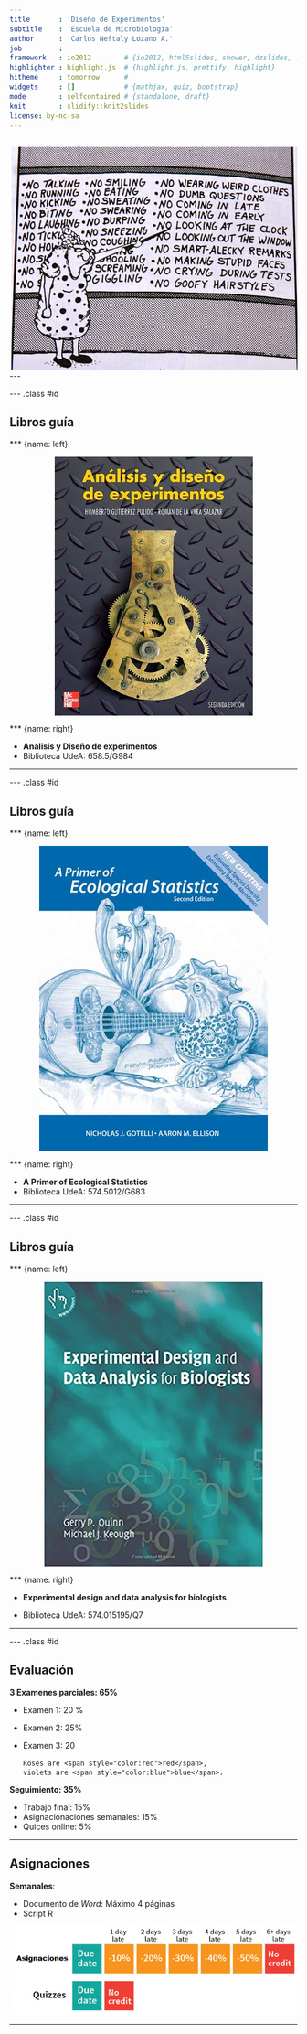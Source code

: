 ```yaml
---
title       : 'Diseño de Experimentos'
subtitle    : 'Escuela de Microbiología'
author      : 'Carlos Neftaly Lozano A.'
job         : 
framework   : io2012        # {io2012, html5slides, shower, dzslides, ...}
highlighter : highlight.js  # {highlight.js, prettify, highlight}
hitheme     : tomorrow      # 
widgets     : []            # {mathjax, quiz, bootstrap}
mode        : selfcontained # {standalone, draft}
knit        : slidify::knit2slides
license: by-nc-sa
---
```


## 

<img src="./figure/In-1.png" title="plot of chunk unnamed-chunk-1" alt="plot of chunk unnamed-chunk-1" style="display: block; margin: auto;" />
---

--- .class #id 

## Libros guía
<style>
  <slide class="{{ slide.class }}" id="{{ slide.id }}">
    <hgroup>
    {{{ slide.header }}}
  </hgroup>
    <article>
    <hr noshade size=4 color='red'>  
    {{{ slide.content }}}  
    <div class='left' style='float:left;width:48%'>
    {{{ slide.left.html }}}
    </div>    
      <div class='right' style='float:right;width:48%'>
      {{{ slide.right.html }}}
      </div>
        </article>
        </slide>
</style>
        
        
*** {name: left}
     
<img src="./figure/HG.jpg" title="plot of chunk unnamed-chunk-2" alt="plot of chunk unnamed-chunk-2" style="display: block; margin: auto;" />
      
*** {name: right}
      
- **Análisis y Diseño de experimentos**
- Biblioteca UdeA: 658.5/G984
 
--- 

--- .class #id 


## Libros guía
<style>
  <slide class="{{ slide.class }}" id="{{ slide.id }}">
    <hgroup>
    {{{ slide.header }}}
  </hgroup>
    <article>
    <hr noshade size=4 color='red'>  
    {{{ slide.content }}}  
    <div class='left' style='float:left;width:48%'>
    {{{ slide.left.html }}}
    </div>    
      <div class='right' style='float:right;width:48%'>
      {{{ slide.right.html }}}
      </div>
        </article>
        </slide>
</style>
        
        
*** {name: left}
     
<img src="./figure/gote.jpg" title="plot of chunk unnamed-chunk-3" alt="plot of chunk unnamed-chunk-3" style="display: block; margin: auto;" />
      
*** {name: right}
      
+ __A Primer of Ecological Statistics__
+ Biblioteca UdeA: 574.5012/G683
      
--- 

--- .class #id 

## Libros guía
<style>
  <slide class="{{ slide.class }}" id="{{ slide.id }}">
    <hgroup>
    {{{ slide.header }}}
  </hgroup>
    <article>
    <hr noshade size=4 color='red'>  
    {{{ slide.content }}}  
    <div class='left' style='float:left;width:48%'>
    {{{ slide.left.html }}}
    </div>    
      <div class='right' style='float:right;width:48%'>
      {{{ slide.right.html }}}
      </div>
        </article>
        </slide>
</style>
        
        
*** {name: left}
     
<img src="./figure/EE.jpg" title="plot of chunk unnamed-chunk-4" alt="plot of chunk unnamed-chunk-4" style="display: block; margin: auto;" />
      
*** {name: right}
      
+ __Experimental design and data analysis for biologists__
      
+ Biblioteca UdeA: 574.015195/Q7
      
--- 

--- .class #id 
## Evaluación

__3 Examenes parciales: 65%__
      
+ Examen 1: 20 %
+ Examen 2: 25%
+ Examen 3: 20
      
      Roses are <span style="color:red">red</span>, 
      violets are <span style="color:blue">blue</span>.
      
__Seguimiento: 35%__
      
+ Trabajo final: 15%
+ Asignacionaciones semanales: 15% 
+ Quices online: 5% 

---


## Asignaciones 

__Semanales__: 

+ Documento de _Word_: Máximo 4 páginas
+ Script R

<img src="./figure/policy.png" title="plot of chunk unnamed-chunk-5" alt="plot of chunk unnamed-chunk-5" style="display: block; margin: auto;" />

---

        
